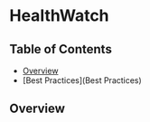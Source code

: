 # HealthWatch

## Table of Contents
* [Overview](Overview)
* [Best Practices](Best Practices)

## Overview
